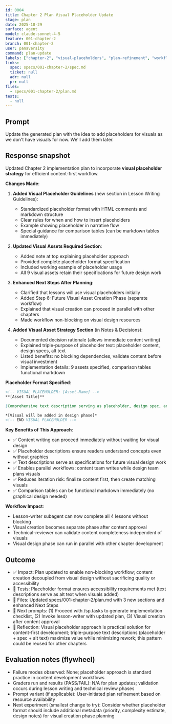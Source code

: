 ```yaml
---
id: 0004
title: Chapter 2 Plan Visual Placeholder Update
stage: plan
date: 2025-10-29
surface: agent
model: claude-sonnet-4-5
feature: 001-chapter-2
branch: 001-chapter-2
user: panaversity
command: plan-update
labels: ["chapter-2", "visual-placeholders", "plan-refinement", "workflow-optimization"]
links:
  spec: specs/001-chapter-2/spec.md
  ticket: null
  adr: null
  pr: null
files:
  - specs/001-chapter-2/plan.md
tests:
  - null
---
```


## Prompt

Update the generated plan with the idea to add placeholders for visuals as we don't have visuals for now. We'll add them later.

## Response snapshot

Updated Chapter 2 implementation plan to incorporate **visual placeholder strategy** for efficient content-first workflow.

**Changes Made**:

1. **Added Visual Placeholder Guidelines** (new section in Lesson Writing Guidelines):
   - Standardized placeholder format with HTML comments and markdown structure
   - Clear rules for when and how to insert placeholders
   - Example showing placeholder in narrative flow
   - Special guidance for comparison tables (can be markdown tables immediately)

2. **Updated Visual Assets Required Section**:
   - Added note at top explaining placeholder approach
   - Provided complete placeholder format specification
   - Included working example of placeholder usage
   - All 9 visual assets retain their specifications for future design work

3. **Enhanced Next Steps After Planning**:
   - Clarified that lessons will use visual placeholders initially
   - Added Step 6: Future Visual Asset Creation Phase (separate workflow)
   - Explained that visual creation can proceed in parallel with other chapters
   - Made workflow non-blocking on visual design resources

4. **Added Visual Asset Strategy Section** (in Notes & Decisions):
   - Documented decision rationale (allows immediate content writing)
   - Explained triple-purpose of placeholder text: placeholder content, design specs, alt text
   - Listed benefits: no blocking dependencies, validate content before visual investment
   - Implementation details: 9 assets specified, comparison tables functional markdown

**Placeholder Format Specified**:
```markdown
<!-- VISUAL PLACEHOLDER: [Asset-Name] -->
**[Asset Title]**

[Comprehensive text description serving as placeholder, design spec, and alt text]

*[Visual will be added in design phase]*
<!-- END VISUAL PLACEHOLDER -->
```

**Key Benefits of This Approach**:
- ✅ Content writing can proceed immediately without waiting for visual design
- ✅ Placeholder descriptions ensure readers understand concepts even without graphics
- ✅ Text descriptions serve as specifications for future visual design work
- ✅ Enables parallel workflows: content team writes while design team plans visuals
- ✅ Reduces iteration risk: finalize content first, then create matching visuals
- ✅ Comparison tables can be functional markdown immediately (no graphical design needed)

**Workflow Impact**:
- Lesson-writer subagent can now complete all 4 lessons without blocking
- Visual creation becomes separate phase after content approval
- Technical-reviewer can validate content completeness independent of visuals
- Visual design phase can run in parallel with other chapter development

## Outcome

- ✅ Impact: Plan updated to enable non-blocking workflow; content creation decoupled from visual design without sacrificing quality or accessibility
- 🧪 Tests: Placeholder format ensures accessibility requirements met (text descriptions serve as alt text when visuals added)
- 📁 Files: Updated specs/001-chapter-2/plan.md with 3 new sections and enhanced Next Steps
- 🔁 Next prompts: (1) Proceed with /sp.tasks to generate implementation checklist, (2) Invoke lesson-writer with updated plan, (3) Visual creation after content approval
- 🧠 Reflection: Visual placeholder approach is practical solution for content-first development; triple-purpose text descriptions (placeholder + spec + alt text) maximize value while minimizing rework; this pattern could be reused for other chapters

## Evaluation notes (flywheel)

- Failure modes observed: None; placeholder approach is standard practice in content development workflows
- Graders run and results (PASS/FAIL): N/A for plan updates; validation occurs during lesson writing and technical review phases
- Prompt variant (if applicable): User-initiated plan refinement based on resource availability
- Next experiment (smallest change to try): Consider whether placeholder format should include additional metadata (priority, complexity estimate, design notes) for visual creation phase planning
